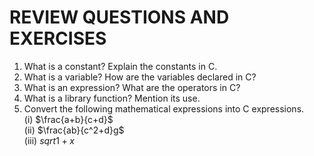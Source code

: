 # REVIEW QUESTIONS AND EXERCISES
1. What is a constant? Explain the constants in C. 
2. What is a variable? How are the variables declared in C? 
3. What is an expression? What are the operators in C? 
4. What is a library function? Mention its use. 
5. Convert the following mathematical expressions into C expressions. <br>
(i) $\frac{a+b}{c+d}$ <br>
(ii) $\frac{ab}{c^2+d}g$ <br>
(iii) $sqrt{1+x}$
